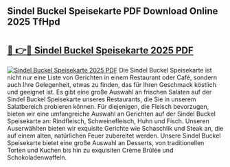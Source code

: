 ## Sindel Buckel Speisekarte PDF Download Online 2025 TfHpd

# <h2><a href="http://gc84z9i.nevu.top/?p=Sindel+Buckel+Speisekarte">🔗 👉🔴 Sindel Buckel Speisekarte 2025 PDF</a></h2>

[![Sindel Buckel Speisekarte 2025 PDF](https://i.imgur.com/dBaPXMq.png)](http://gc84z9i.nevu.top/?p=Sindel+Buckel+Speisekarte)
Die Sindel Buckel Speisekarte ist nicht nur eine Liste von Gerichten in einem Restaurant oder Café, sondern auch Ihre Gelegenheit, etwas zu finden, das für Ihren Geschmack köstlich und geeignet ist. Es gibt eine große Auswahl an frischen Salaten auf der Sindel Buckel Speisekarte unseres Restaurants, die Sie in unserem Salatbereich probieren können. Für diejenigen, die Fleisch bevorzugen, bieten wir eine umfangreiche Auswahl an Gerichten auf der Sindel Buckel Speisekarte an: Rindfleisch, Schweinefleisch, Huhn und Fisch. Unseren Auserwählten bieten wir exquisite Gerichte wie Schaschlik und Steak an, die auf einem alten, natürlichen Feuer zubereitet werden. Unsere Sindel Buckel Speisekarte bietet eine große Auswahl an Desserts, von traditionellen Torten und Kuchen bis hin zu exquisiten Crème Brûlée und Schokoladenwaffeln.
